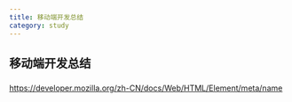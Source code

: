 ```yaml
---
title: 移动端开发总结  
category: study  
---  
```


## 移动端开发总结  

### 

https://developer.mozilla.org/zh-CN/docs/Web/HTML/Element/meta/name